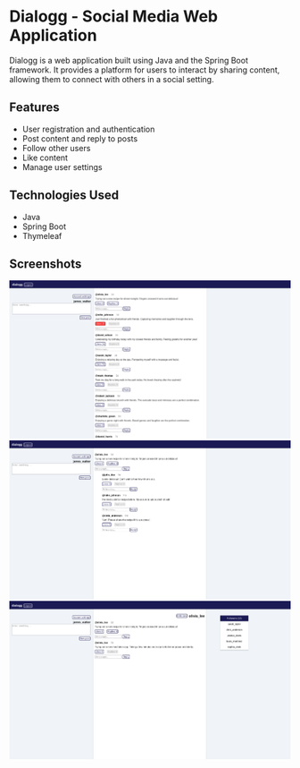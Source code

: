 # Dialogg - Social Media Web Application

Dialogg is a web application built using Java and the Spring Boot framework. It provides a platform for users to interact by sharing content, allowing them to connect with others in a social setting.

## Features

- User registration and authentication
- Post content and reply to posts
- Follow other users
- Like content
- Manage user settings

## Technologies Used

- Java
- Spring Boot
- Thymeleaf

## Screenshots

<img src="1.png"/>
<img src="2.png"/>
<img src="3.png"/>
